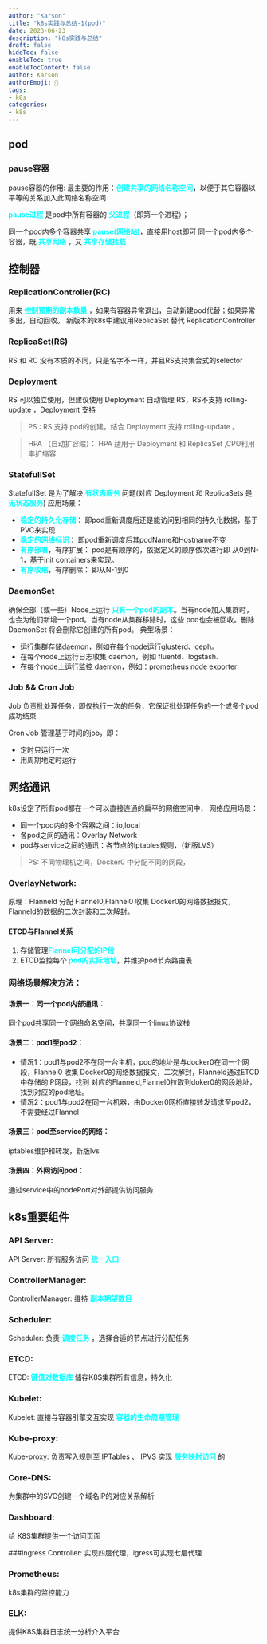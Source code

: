 ```yaml
---
author: "Karson"
title: "k8s实践与总结-1(pod)"
date: 2023-06-23
description: "k8s实践与总结"
draft: false
hideToc: false
enableToc: true
enableTocContent: false
author: Karson
authorEmoji: 👻
tags:
- k8s
categories:
- k8s
---
```

##  pod
### pause容器
pause容器的作用:
最主要的作用：<font color='cyan'>**创建共享的网络名称空间**</font>，以便于其它容器以平等的关系加入此网络名称空间

<font color='cyan'>**pause进程**</font> 是pod中所有容器的 <font color='cyan'>**父进程**</font>（即第一个进程）；

同一个pod内多个容器共享 <font color='cyan'>**pause(网络站)**</font>，直接用host即可
同一个pod内多个容器，既 <font color='cyan'>**共享网络**</font> ，又 <font color='cyan'>**共享存储挂载**</font>


## 控制器

### ReplicationController(RC)
用来 <font color='cyan'>**控制预期的副本数量**</font> ，如果有容器异常退出，自动新建pod代替；如果异常多出，自动回收。
新版本的k8s中建议用ReplicaSet 替代 ReplicationController
### ReplicaSet(RS)
RS 和 RC 没有本质的不同，只是名字不一样，并且RS支持集合式的selector
### Deployment
RS 可以独立使用，但建议使用 Deployment 自动管理 RS，RS不支持 rolling-update ，Deployment 支持
> PS : RS 支持 pod的创建，结合 Deployment 支持 rolling-update 。

> HPA （自动扩容缩）： HPA 适用于 Deployment 和 ReplicaSet ,CPU利用率扩缩容

### StatefullSet
StatefullSet 是为了解决 <font color='cyan'>**有状态服务**</font> 问题(对应 Deployment 和 ReplicaSets 是 <font color='cyan'>**无状态服务**</font>)
应用场景：
+ <font color='cyan'>**稳定的持久化存储**</font>：
即pod重新调度后还是能访问到相同的持久化数据，基于PVC来实现
+ <font color='cyan'>**稳定的网络标识**</font>：
即pod重新调度后其podName和Hostname不变
+ <font color='cyan'>**有序部署**</font>，有序扩展：
pod是有顺序的，依据定义的顺序依次进行即 从0到N-1，基于init containers来实现。
+ <font color='cyan'>**有序收缩**</font>，有序删除：
即从N-1到0

### DaemonSet
确保全部（或一些）Node上运行 <font color='cyan'>**只有一个pod的副本**</font>。当有node加入集群时，也会为他们新增一个pod。当有node从集群移除时，这些
pod也会被回收。删除 DaemonSet 将会删除它创建的所有pod。
典型场景：
+ 运行集群存储daemon，例如在每个node运行glusterd、ceph。
+ 在每个node上运行日志收集 daemon，例如 fluentd、logstash.
+ 在每个node上运行监控 daemon，例如：prometheus node exporter

### Job && Cron Job
Job 负责批处理任务，即仅执行一次的任务，它保证批处理任务的一个或多个pod成功结束

Cron Job 管理基于时间的job，即：
+ 定时只运行一次
+ 用周期地定时运行

## 网络通讯
k8s设定了所有pod都在一个可以直接连通的扁平的网络空间中，
网络应用场景：
+ 同一个pod内的多个容器之间：io,local
+ 各pod之间的通讯：Overlay Network
+ pod与service之间的通讯：各节点的Iptables规则，（新版LVS）

>PS: 不同物理机之间，Docker0 中分配不同的网段，

### OverlayNetwork:
原理：Flanneld 分配 Flannel0,Flannel0 收集 Docker0的网络数据报文，Flanneld的数据的二次封装和二次解封。

#### ETCD与Flannel关系
1. 存储管理<font color='cyan'>**Flannel可分配的IP段**</font>
2. ETCD监控每个 <font color='cyan'>**pod的实际地址**</font>，并维护pod节点路由表

### 网络场景解决方法：
#### 场景一：同一个pod内部通讯：
同个pod共享同一个网络命名空间，共享同一个linux协议栈
#### 场景二：pod1至pod2：
+ 情况1：pod1与pod2不在同一台主机，pod的地址是与docker0在同一个网段，Flannel0 收集 Docker0的网络数据报文，二次解封，Flanneld通过ETCD中存储的IP网段，找到
对应的Flanneld,Flannel0拉取到doker0的网段地址，找到对应的pod地址。
+ 情况2：pod1与pod2在同一台机器，由Docker0网桥直接转发请求至pod2，不需要经过Flannel
#### 场景三：pod至service的网络：
iptables维护和转发，新版lvs
#### 场景四：外网访问pod：
通过service中的nodePort对外部提供访问服务

## k8s重要组件

### API Server:
API Server: 所有服务访问 <font color='cyan'>**统一入口**</font>

###  ControllerManager:
ControllerManager: 维持 <font color='cyan'>**副本期望数目**</font>

### Scheduler:
Scheduler: 负责 <font color='cyan'>**调度任务**</font> ，选择合适的节点进行分配任务
### ETCD:
ETCD: <font color='cyan'>**键值对数据库**</font> 储存K8S集群所有信息，持久化

### Kubelet:
Kubelet: 直接与容器引擎交互实现 <font color='cyan'>**容器的生命周期管理**</font>

### Kube-proxy:
Kube-proxy: 负责写入规则至 IPTables 、 IPVS 实现 <font color='cyan'>**服务映射访问**</font> 的

### Core-DNS:
为集群中的SVC创建一个域名IP的对应关系解析

### Dashboard:
给 K8S集群提供一个访问页面

###Ingress Controller:
实现四层代理，igress可实现七层代理

### Prometheus:
k8s集群的监控能力

### ELK:
提供K8S集群日志统一分析介入平台